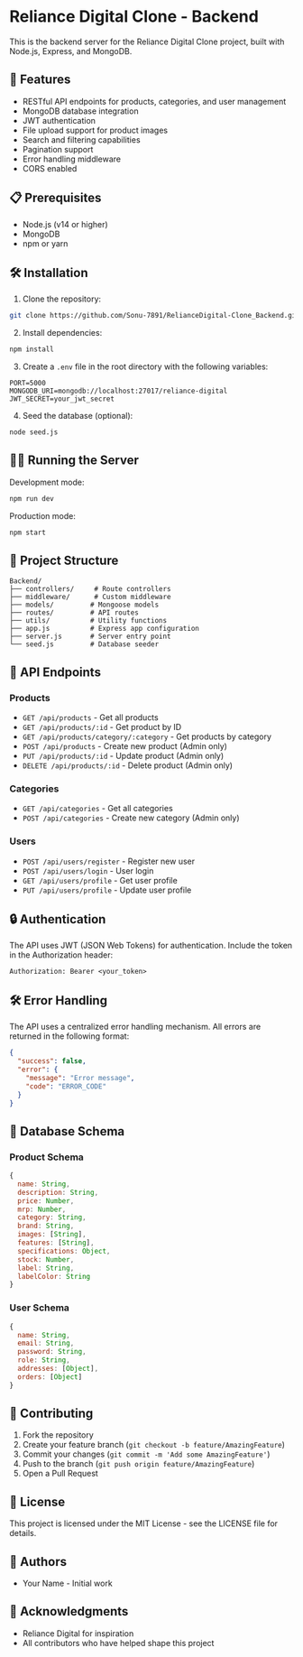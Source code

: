 # Reliance Digital Clone - Backend

This is the backend server for the Reliance Digital Clone project, built with Node.js, Express, and MongoDB.

## 🚀 Features

- RESTful API endpoints for products, categories, and user management
- MongoDB database integration
- JWT authentication
- File upload support for product images
- Search and filtering capabilities
- Pagination support
- Error handling middleware
- CORS enabled

## 📋 Prerequisites

- Node.js (v14 or higher)
- MongoDB
- npm or yarn

## 🛠️ Installation

1. Clone the repository:

```bash
git clone https://github.com/Sonu-7891/RelianceDigital-Clone_Backend.git
```

2. Install dependencies:

```bash
npm install
```

3. Create a `.env` file in the root directory with the following variables:

```env
PORT=5000
MONGODB_URI=mongodb://localhost:27017/reliance-digital
JWT_SECRET=your_jwt_secret
```

4. Seed the database (optional):

```bash
node seed.js
```

## 🏃‍♂️ Running the Server

Development mode:

```bash
npm run dev
```

Production mode:

```bash
npm start
```

## 📁 Project Structure

```
Backend/
├── controllers/     # Route controllers
├── middleware/      # Custom middleware
├── models/         # Mongoose models
├── routes/         # API routes
├── utils/          # Utility functions
├── app.js          # Express app configuration
├── server.js       # Server entry point
└── seed.js         # Database seeder
```

## 🔌 API Endpoints

### Products

- `GET /api/products` - Get all products
- `GET /api/products/:id` - Get product by ID
- `GET /api/products/category/:category` - Get products by category
- `POST /api/products` - Create new product (Admin only)
- `PUT /api/products/:id` - Update product (Admin only)
- `DELETE /api/products/:id` - Delete product (Admin only)

### Categories

- `GET /api/categories` - Get all categories
- `POST /api/categories` - Create new category (Admin only)

### Users

- `POST /api/users/register` - Register new user
- `POST /api/users/login` - User login
- `GET /api/users/profile` - Get user profile
- `PUT /api/users/profile` - Update user profile

## 🔒 Authentication

The API uses JWT (JSON Web Tokens) for authentication. Include the token in the Authorization header:

```
Authorization: Bearer <your_token>
```

## 🛠️ Error Handling

The API uses a centralized error handling mechanism. All errors are returned in the following format:

```json
{
  "success": false,
  "error": {
    "message": "Error message",
    "code": "ERROR_CODE"
  }
}
```

## 📝 Database Schema

### Product Schema

```javascript
{
  name: String,
  description: String,
  price: Number,
  mrp: Number,
  category: String,
  brand: String,
  images: [String],
  features: [String],
  specifications: Object,
  stock: Number,
  label: String,
  labelColor: String
}
```

### User Schema

```javascript
{
  name: String,
  email: String,
  password: String,
  role: String,
  addresses: [Object],
  orders: [Object]
}
```

## 🤝 Contributing

1. Fork the repository
2. Create your feature branch (`git checkout -b feature/AmazingFeature`)
3. Commit your changes (`git commit -m 'Add some AmazingFeature'`)
4. Push to the branch (`git push origin feature/AmazingFeature`)
5. Open a Pull Request

## 📄 License

This project is licensed under the MIT License - see the LICENSE file for details.

## 👥 Authors

- Your Name - Initial work

## 🙏 Acknowledgments

- Reliance Digital for inspiration
- All contributors who have helped shape this project
